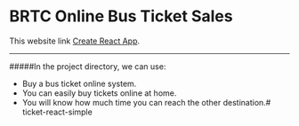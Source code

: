 # BRTC Online Bus Ticket Sales

This website link [Create React App](https://github.com/facebook/create-react-app).

***
#####In the project directory, we can use:
+ Buy a bus ticket online system.
+ You can easily buy tickets online at home.
+ You will know how much time you can reach the other destination.# ticket-react-simple
